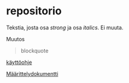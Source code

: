 # repositorio

Tekstia, josta osa *strong* ja osa _italics_. Ei muuta.

Muutos

> blockquote

[käyttöohje](https://github.com/mluukkai-cs/otm2016-viikko5/blob/master/dokumentointi/kaytto-ohje.md)

[Määrittelydokumentti](https://github.com/mluukkai-cs/otm2016-viikko5/blob/master/dokumentointi/maarittely.md)

